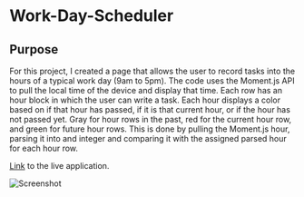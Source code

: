 # Work-Day-Scheduler

## Purpose

For this project, I created a page that allows the user to record tasks into the hours of a typical work day (9am to 5pm). The code uses the Moment.js API to pull the 
local time of the device and display that time. Each row has an hour block in which the user can write a task. Each hour displays a color based on if that hour has passed,
if it is that current hour, or if the hour has not passed yet. Gray for hour rows in the past, red for the current hour row, and green for future hour rows. 
This is done by pulling the Moment.js hour, parsing it into and integer and comparing it with the assigned parsed hour for each hour row.

[Link](https://JamesHuang0.github.io/Work-Day-Scheduler/) to the live application.

![Screenshot](https://github.com/mrxanthic/Work-Day-Scheduler/blob/main/assets/c5screenshot.PNG)

